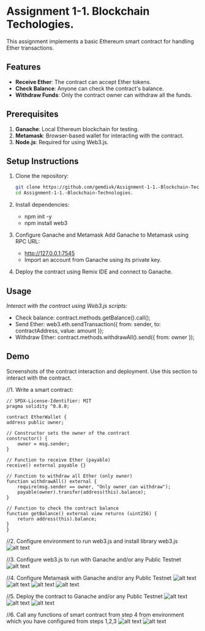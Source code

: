 # Assignment 1-1. Blockchain Techologies. 

This assignment implements a basic Ethereum smart contract for handling Ether transactions.

## Features
- **Receive Ether**: The contract can accept Ether tokens.
- **Check Balance**: Anyone can check the contract's balance.
- **Withdraw Funds**: Only the contract owner can withdraw all the funds.

## Prerequisites
1. **Ganache**: Local Ethereum blockchain for testing.
2. **Metamask**: Browser-based wallet for interacting with the contract.
3. **Node.js**: Required for using Web3.js.

## Setup Instructions
1. Clone the repository:
   ```bash
   git clone https://github.com/gemdivk/Assignment-1-1.-Blockchain-Technologies..git
   cd Assignment-1-1.-Blockchain-Technologies.
2. Install dependencies:
   * npm init -y
   * npm install web3

4. Configure Ganache and Metamask
   Add Ganache to Metamask using RPC URL: 
    * http://127.0.0.1:7545
    * Import an account from Ganache using its private key.
5. Deploy the contract using Remix IDE and connect to Ganache.

## Usage
*Interact with the contract using Web3.js scripts:*
   * Check balance:
contract.methods.getBalance().call();
   * Send Ether:
web3.eth.sendTransaction({ from: sender, to: contractAddress, value: amount });
   * Withdraw Ether:
contract.methods.withdrawAll().send({ from: owner });

## Demo
Screenshots of the contract interaction and deployment.
Use this section to interact with the contract.

//1. Write a smart contract:

    // SPDX-License-Identifier: MIT
    pragma solidity ^0.8.0;

    contract EtherWallet {
    address public owner;

    // Constructor sets the owner of the contract
    constructor() {
        owner = msg.sender;
    }

    // Function to receive Ether (payable)
    receive() external payable {}

    // Function to withdraw all Ether (only owner)
    function withdrawAll() external {
        require(msg.sender == owner, "Only owner can withdraw");
        payable(owner).transfer(address(this).balance);
    }

    // Function to check the contract balance
    function getBalance() external view returns (uint256) {
        return address(this).balance;
    }
    }

//2. Configure environment to run web3.js and install library web3.js
![alt text](<screens/step2.png>)

//3. Configure web3.js to run with Ganache and/or any Public Testnet
![alt text](<screens/step3.png>)

//4. Configure Metamask with Ganache and/or any Public Testnet
![alt text](<screens/step4.png>)
![alt text](<screens/step4.1.png>)
![alt text](<screens/step4.2.png>)
![alt text](<screens/step4.3.png>)

//5. Deploy the contract to Ganache and/or any Public Testnet
![alt text](<screens/step5.png>)
![alt text](<screens/step5.1.png>)
![alt text](<screens/step5.3.png>)

//6. Call any functions of smart contract from step 4 from environment
which you have configured from steps 1,2,3
![alt text](<screens/step6.png>)
![alt text](<screens/step7.png>)
